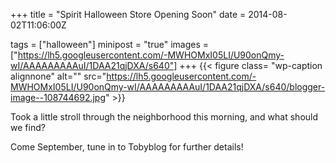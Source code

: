 +++
title = "Spirit Halloween Store Opening Soon"
date = 2014-08-02T11:06:00Z

tags = ["halloween"]
minipost = "true"
images = ["https://lh5.googleusercontent.com/-MWHOMxI05LI/U90onQmy-wI/AAAAAAAAAuI/1DAA21qjDXA/s640"]
+++
{{< figure class= "wp-caption alignnone" alt="" src="https://lh5.googleusercontent.com/-MWHOMxI05LI/U90onQmy-wI/AAAAAAAAAuI/1DAA21qjDXA/s640/blogger-image--108744692.jpg" >}}

Took a little stroll through the neighborhood this morning, and what should we find?

Come September, tune in to Tobyblog for further details!
